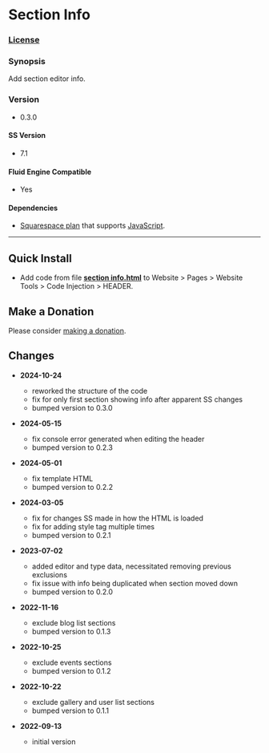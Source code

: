 # Section Info

### [License][1]

### Synopsis

Add section editor info.

### Version

  * 0.3.0

#### SS Version

  * 7.1

#### Fluid Engine Compatible

  * Yes

#### Dependencies

  * [Squarespace plan][2] that supports [JavaScript][3].

---

## Quick Install

* Add code from file **[section info.html][4]** to Website > Pages > Website
  Tools > Code Injection > HEADER.

## Make a Donation

Please consider [making a donation][5].

## Changes

* **2024-10-24**

  * reworked the structure of the code
  * fix for only first section showing info after apparent SS changes
  * bumped version to 0.3.0
  
* **2024-05-15**

  * fix console error generated when editing the header
  * bumped version to 0.2.3
  
* **2024-05-01**

  * fix template HTML
  * bumped version to 0.2.2
  
* **2024-03-05**

  * fix for changes SS made in how the HTML is loaded
  * fix for adding style tag multiple times
  * bumped version to 0.2.1
  
* **2023-07-02**

  * added editor and type data, necessitated removing previous exclusions
  * fix issue with info being duplicated when section moved down
  * bumped version to 0.2.0
  
* **2022-11-16**

  * exclude blog list sections
  * bumped version to 0.1.3
  
* **2022-10-25**

  * exclude events sections
  * bumped version to 0.1.2
  
* **2022-10-22**

  * exclude gallery and user list sections
  * bumped version to 0.1.1
  
* **2022-09-13**

  * initial version

[1]: https://github.com/tomsWebConsulting/twcsl/blob/main/LICENSE.txt#L1
[2]: https://www.squarespace.com/pricing
[3]: https://en.wikipedia.org/wiki/JavaScript
[4]: section%20info.html#L1
[5]: https://github.com/tomsWebConsulting/twcsl#make-a-donation
